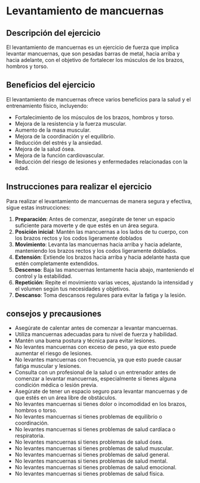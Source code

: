 # Levantamiento de mancuernas

## Descripción del ejercicio
El levantamiento de mancuernas es un ejercicio de fuerza que implica levantar
mancuernas, que son pesadas barras de metal, hacia arriba y hacia
adelante, con el objetivo de fortalecer los músculos de los brazos, hombros y torso.

## Beneficios del ejercicio
El levantamiento de mancuernas ofrece varios beneficios para la salud y el entrenamiento físico, incluyendo:
- Fortalecimiento de los músculos de los brazos, hombros y torso.
- Mejora de la resistencia y la fuerza muscular.
- Aumento de la masa muscular.
- Mejora de la coordinación y el equilibrio.
- Reducción del estrés y la ansiedad.
- Mejora de la salud ósea.
- Mejora de la función cardiovascular.
- Reducción del riesgo de lesiones y enfermedades relacionadas con la edad.

## Instrucciones para realizar el ejercicio
Para realizar el levantamiento de mancuernas de manera segura y efectiva, sigue estas instrucciones:

1. **Preparación**: Antes de comenzar, asegúrate de tener un espacio suficiente para moverte y de que estés en un área segura.
2. **Posición inicial**: Mantén las mancuernas a los lados de tu cuerpo, con los brazos rectos y los codos ligeramente doblados
3. **Movimiento**: Levanta las mancuernas hacia arriba y hacia adelante, manteniendo los brazos rectos y los codos ligeramente doblados.
4. **Extensión**: Extiende los brazos hacia arriba y hacia adelante hasta que estén completamente extendidos.
5. **Descenso**: Baja las mancuernas lentamente hacia abajo, manteniendo el control y la estabilidad.
6. **Repetición**: Repite el movimiento varias veces, ajustando la intensidad y el volumen según tus necesidades y objetivos.
7. **Descanso**: Toma descansos regulares para evitar la fatiga y la lesión.

## consejos y precausiones
- Asegúrate de calentar antes de comenzar a levantar mancuernas.
- Utiliza mancuernas adecuadas para tu nivel de fuerza y habilidad.
- Mantén una buena postura y técnica para evitar lesiones.
- No levantes mancuernas con exceso de peso, ya que esto puede aumentar
el riesgo de lesiones.
- No levantes mancuernas con frecuencia, ya que esto puede causar fatiga
muscular y lesiones.
- Consulta con un profesional de la salud o un entrenador antes de comenzar
a levantar mancuernas, especialmente si tienes alguna condición médica o
lesión previa.
- Asegúrate de tener un espacio seguro para levantar mancuernas y de que
estés en un área libre de obstáculos.
- No levantes mancuernas si tienes dolor o incomodidad en los brazos,
hombros o torso.
- No levantes mancuernas si tienes problemas de equilibrio o coordinación.
- No levantes mancuernas si tienes problemas de salud cardíaca o respiratoria.
- No levantes mancuernas si tienes problemas de salud ósea.
- No levantes mancuernas si tienes problemas de salud muscular.
- No levantes mancuernas si tienes problemas de salud general.
- No levantes mancuernas si tienes problemas de salud mental.
- No levantes mancuernas si tienes problemas de salud emocional.
- No levantes mancuernas si tienes problemas de salud física.


